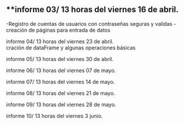 
## **informe 03/ 13 horas del viernes 16 de abril.
-Registro de cuentas de usuarios con contraseñas seguras y validas
-creación de páginas para entrada de datos


informe 04/ 13 horas del viernes 23 de abril.  
cración de dataFrame y algunas operaciones básicas

informe 05/ 13 horas del viernes 30 de abril.

informe 06/ 13 horas del viernes 07 de mayo.

informe 07/ 13 horas del viernes 14 de mayo.

informe 08/ 13 horas del viernes 21 de mayo.

informe 09/ 13 horas del viernes 28 de mayo.

informe 10/ 13 horas del viernes 3 junio.
